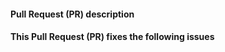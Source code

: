#### Pull Request (PR) description
<!--
    Replace this comment block with a description of your PR.
-->

#### This Pull Request (PR) fixes the following issues
<!--
    If this PR does not fix an open issue, replace this comment block with None.
    If this PR resolves one or more open issues, replace this comment block with
    a list the issues using a GitHub closing keyword, e.g.:
    - Fixes #123
    - Fixes #124
-->
